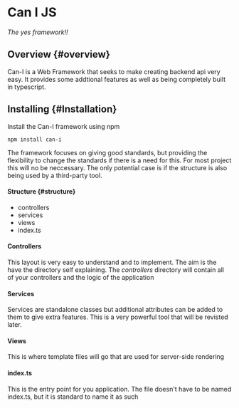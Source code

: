 # Can I JS
*The yes framework!!*

## Overview {#overview}

Can-I is a Web Framework that seeks to make creating backend api very easy. 
It provides some addtional features as well as being completely built in typescript.

## Installing {#Installation}

Install the Can-I framework using npm

```
npm install can-i
```


The framework focuses on giving good standards, but providing the flexibility to change the 
standards if there is a need for this. For most project this will no be neccessary.
The only potential case is if the structure is also being used by a third-party tool.

#### Structure {#structure}

- controllers
- services
- views
- index.ts


#### Controllers
This layout is very easy to understand and to implement. The aim is the have the directory self explaining.
The *controllers* directory will contain all of your controllers and the logic of the application

#### Services
Services are standalone classes but additional attributes can be added to them to give extra features. 
This is a very powerful tool that will be revisted later.

#### Views
This is where template files will go that are used for server-side rendering 


#### index.ts
This is the entry point for you application. The file doesn't have to be named index.ts, but it is
standard to name it as such